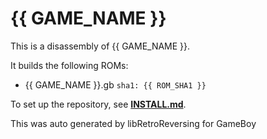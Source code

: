 # {{ GAME_NAME }}

This is a disassembly of {{ GAME_NAME }}.

It builds the following ROMs:

- {{ GAME_NAME }}.gb `sha1: {{ ROM_SHA1 }}`

To set up the repository, see [**INSTALL.md**](INSTALL.md).

This was auto generated by libRetroReversing for GameBoy